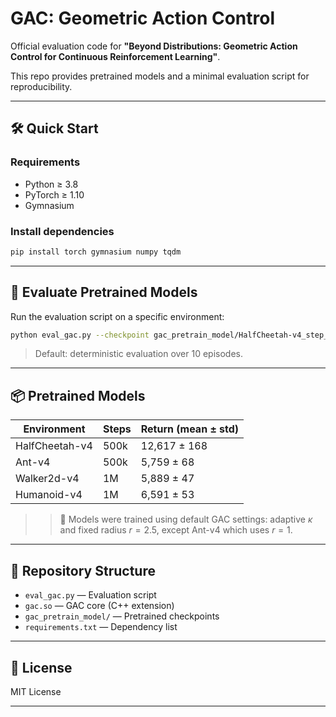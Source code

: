 # GAC: Geometric Action Control

Official evaluation code for **"Beyond Distributions: Geometric Action Control for Continuous Reinforcement Learning"**.

This repo provides pretrained models and a minimal evaluation script for reproducibility.

---

## 🛠️ Quick Start

### Requirements

- Python ≥ 3.8  
- PyTorch ≥ 1.10  
- Gymnasium

### Install dependencies

```bash
pip install torch gymnasium numpy tqdm
```



------

## 🚀 Evaluate Pretrained Models

Run the evaluation script on a specific environment:

```bash
python eval_gac.py --checkpoint gac_pretrain_model/HalfCheetah-v4_step_500000.pt --episodes 10
```

> Default: deterministic evaluation over 10 episodes.

------

## 📦 Pretrained Models

| Environment    | Steps | Return (mean ± std) |
| -------------- | ----- | ------------------- |
| HalfCheetah-v4 | 500k  | 12,617 ± 168        |
| Ant-v4         | 500k  | 5,759 ± 68          |
| Walker2d-v4    | 1M    | 5,889 ± 47          |
| Humanoid-v4    | 1M    | 6,591 ± 53          |

> > 📍 Models were trained using default GAC settings: adaptive $\kappa$ and fixed radius $r=2.5$, except Ant-v4 which uses $r=1$.

------

## 📁 Repository Structure

- `eval_gac.py` — Evaluation script
- `gac.so` — GAC core (C++ extension)
- `gac_pretrain_model/` — Pretrained checkpoints
- `requirements.txt` — Dependency list

------

## 📄 License

MIT License

------



